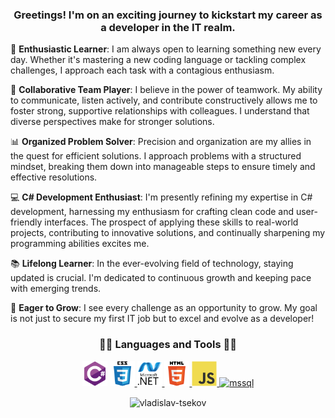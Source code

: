 <h3 align="center">Greetings! I'm on an exciting journey to kickstart my career as a developer in the IT realm. </h3>

🌟 **Enthusiastic Learner**: I am always open to learning something new every day. Whether it's mastering a new coding language or tackling complex challenges, I approach each task with a contagious enthusiasm.

🤝 **Collaborative Team Player**: I believe in the power of teamwork. My ability to communicate, listen actively, and contribute constructively allows me to foster strong, supportive relationships with colleagues. I understand that diverse perspectives make for stronger solutions.

📊 **Organized Problem Solver**: Precision and organization are my allies in the quest for efficient solutions. I approach problems with a structured mindset, breaking them down into manageable steps to ensure timely and effective resolutions.

💻 **C# Development Enthusiast**: I'm presently refining my expertise in C# development, harnessing my enthusiasm for crafting clean code and user-friendly interfaces. The prospect of applying these skills to real-world projects, contributing to innovative solutions, and continually sharpening my programming abilities excites me.

📚 **Lifelong Learner**: In the ever-evolving field of technology, staying updated is crucial. I'm dedicated to continuous growth and keeping pace with emerging trends.

🌟 **Eager to Grow**: I see every challenge as an opportunity to grow. My goal is not just to secure my first IT job but to excel and evolve as a developer!

<h3 align="center">👨‍💻 Languages and Tools 👨‍💻</h3>
<p align="center"> <img src="https://raw.githubusercontent.com/devicons/devicon/master/icons/csharp/csharp-original.svg" alt="csharp" width="40" height="40"/> <a href="https://www.w3schools.com/css/" target="_blank" rel="noreferrer"> <img src="https://raw.githubusercontent.com/devicons/devicon/master/icons/css3/css3-original-wordmark.svg" alt="css3" width="40" height="40"/> </a> <a href="https://dotnet.microsoft.com/" target="_blank" rel="noreferrer"> <img src="https://raw.githubusercontent.com/devicons/devicon/master/icons/dot-net/dot-net-original-wordmark.svg" alt="dotnet" width="40" height="40"/> </a> <a href="https://www.w3.org/html/" target="_blank" rel="noreferrer"> <img src="https://raw.githubusercontent.com/devicons/devicon/master/icons/html5/html5-original-wordmark.svg" alt="html5" width="40" height="40"/> </a> <a href="https://developer.mozilla.org/en-US/docs/Web/JavaScript" target="_blank" rel="noreferrer"> <img src="https://raw.githubusercontent.com/devicons/devicon/master/icons/javascript/javascript-original.svg" alt="javascript" width="40" height="40"/> </a> <a href="https://www.microsoft.com/en-us/sql-server" target="_blank" rel="noreferrer"> <img src="https://www.svgrepo.com/show/303229/microsoft-sql-server-logo.svg" alt="mssql" width="40" height="40"/> </a> </p>

<p align="center"><img align="center" src="https://github-readme-stats.vercel.app/api/top-langs?username=vladislav-tsekov&show_icons=true&theme=tokyonight&locale=en&layout=compact" alt="vladislav-tsekov" /></p>
